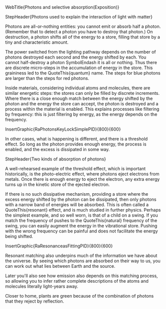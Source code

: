 WebTitle{Photons and selective absorption(Exposition)}

StepHeader{Photons used to explain the interaction of light with matter}

Photons are all-or-nothing entities: you cannot emit or absorb half a photon. (Remember that to detect a photon you have to destroy that photon.) On destruction, a photon shifts all of the energy to a store, filling that store by a tiny and characteristic amount.

The power switched from the lighting pathway depends on the number of photons destroyed each second and the energy shifted by each. You cannot half-destroy a photon SymbolEndash it is all or nothing. Thus there are discrete micro-steps in the accumulation of energy in the store. This graininess led to the QuoteThis{quantum} name. The steps for blue photons are larger than the steps for red photons.

Inside materials, considering individual atoms and molecules, there are similar energetic steps: the stores can only be filled by discrete increments. Where there is a close enough match between the energy shifted by the photon and the energy the store can accept, the photon is destroyed and a process within the material is enabled. This explains processes like filtering by frequency: this is just filtering by energy, as the energy depends on the frequency.

InsertGraphic{RaPhotonsKeyLockSimplePID}{800}{600}

In other cases, what is happening is different, and there is a threshold effect. So long as the photon provides enough energy, the process is enabled, and the excess is dissipated in some way.

StepHeader{Two kinds of absorption of photons}

A well-rehearsed example of the threshold effect, which is important historically, is the photo-electric effect, where photons eject electrons from metals. Once there is enough energy to eject the electron, any extra energy turns up in the kinetic store of the ejected electron.

If there is no such dissipative mechanism, providing a store where the excess energy shifted by the photon can be dissipated, then only photons with a narrow band of energies will be absorbed. This is often called a QuoteThis{resonant} effect, and is much studied in further physics. Perhaps the simplest example, and so well worn, is that of a child on a swing. If you match the frequency of pushes to the QuoteThis{natural} frequency of the swing, you can easily augment the energy in the vibrational store. Pushing with the wrong frequency can be painful and does not facilitate the energy being shifted.

InsertGraphic{RaResonanceasFittingPID}{800}{600}

Resonant matching also underpins much of the information we have about the universe. By seeing which photons are absorbed on their way to us, you can work out what lies between Earth and the source.

Later you'll also see how emission also depends on this matching process, so allowing you to infer rather complete descriptions of the atoms and molecules literally light-years away.

Closer to home, plants are green because of the combination of photons that they reject by reflection.

 
 
